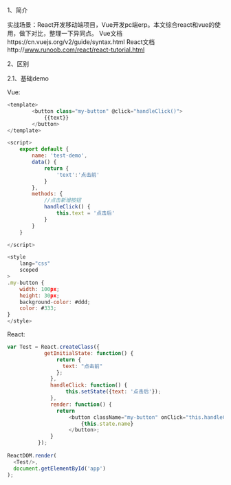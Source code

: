 1、简介

实战场景：React开发移动端项目，Vue开发pc端erp。本文综合react和vue的使用，做下对比，整理一下异同点。
Vue文档https://cn.vuejs.org/v2/guide/syntax.html
React文档http://www.runoob.com/react/react-tutorial.html

2、区别

2.1、基础demo

Vue:
```js
<template>
        <button class="my-button" @click="handleClick()">
            {{text}}
        </button>
</template>

<script>
    export default {
        name: 'test-demo',
        data() {
            return {
                'text':'点击前'
            }
        },
        methods: {
            //点击新增按钮
            handleClick() {
                this.text = '点击后'
            }
        }
    }

</script>

<style
    lang="css"
    scoped
>
.my-button {
    width: 100px;
    height: 30px;
    background-color: #ddd;
    color: #333;
}
</style>

```

React:
```js
var Test = React.createClass({
            getInitialState: function() {
                return {
                  text: "点击前"
                };
              },
              handleClick: function() {
                   this.setState({text: '点击后'});
              },
              render: function() {
                return 
                    <button className="my-button" onClick="this.handleClick">
                        {this.state.name}
                    </button>;
              }
          });
          
ReactDOM.render(
  <Test/>,
  document.getElementById('app')
);
```
